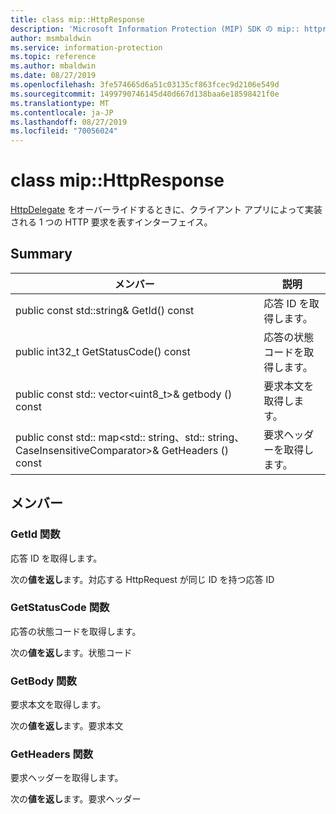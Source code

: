 ```yaml
---
title: class mip::HttpResponse
description: 'Microsoft Information Protection (MIP) SDK の mip:: httpresponse.cache クラスについて説明します。'
author: msmbaldwin
ms.service: information-protection
ms.topic: reference
ms.author: mbaldwin
ms.date: 08/27/2019
ms.openlocfilehash: 3fe574665d6a51c03135cf863fcec9d2106e549d
ms.sourcegitcommit: 1499790746145d40d667d138baa6e18598421f0e
ms.translationtype: MT
ms.contentlocale: ja-JP
ms.lasthandoff: 08/27/2019
ms.locfileid: "70056024"
---
```

# <a name="class-miphttpresponse"></a>class mip::HttpResponse 
[HttpDelegate](class_mip_httpdelegate.md) をオーバーライドするときに、クライアント アプリによって実装される 1 つの HTTP 要求を表すインターフェイス。
  
## <a name="summary"></a>Summary
 メンバー                        | 説明                                
--------------------------------|---------------------------------------------
public const std::string& GetId() const  |  応答 ID を取得します。
public int32_t GetStatusCode() const  |  応答の状態コードを取得します。
public const std:: vector\<uint8_t\>& getbody () const  |  要求本文を取得します。
public const std:: map\<std:: string、std:: string、CaseInsensitiveComparator\>& GetHeaders () const  |  要求ヘッダーを取得します。
  
## <a name="members"></a>メンバー
  
### <a name="getid-function"></a>GetId 関数
応答 ID を取得します。

  
次の**値を返し**ます。対応する HttpRequest が同じ ID を持つ応答 ID
  
### <a name="getstatuscode-function"></a>GetStatusCode 関数
応答の状態コードを取得します。

  
次の**値を返し**ます。状態コード
  
### <a name="getbody-function"></a>GetBody 関数
要求本文を取得します。

  
次の**値を返し**ます。要求本文
  
### <a name="getheaders-function"></a>GetHeaders 関数
要求ヘッダーを取得します。

  
次の**値を返し**ます。要求ヘッダー